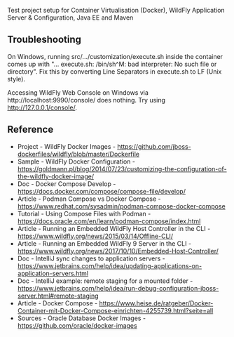 Test project setup for Container Virtualisation (Docker), WildFly
Application Server & Configuration, Java EE and Maven

## Troubleshooting
On Windows, running src/.../customization/execute.sh inside the container comes up with "... execute.sh: /bin/sh^M: bad interpreter: No such file or directory".
Fix this by converting Line Separators in execute.sh to LF (Unix style).

Accessing WildFly Web Console on Windows via http://localhost:9990/console/ does nothing.
Try using http://127.0.0.1/console/.

## Reference
- Project - WildFly Docker Images - https://github.com/jboss-dockerfiles/wildfly/blob/master/Dockerfile
- Sample - WildFly Docker Configuration - https://goldmann.pl/blog/2014/07/23/customizing-the-configuration-of-the-wildfly-docker-image/
- Doc - Docker Compose Develop - https://docs.docker.com/compose/compose-file/develop/
- Article - Podman Compose vs Docker Compose - https://www.redhat.com/sysadmin/podman-compose-docker-compose
- Tutorial - Using Compose Files with Podman - https://docs.oracle.com/en/learn/podman-compose/index.html
- Article - Running an Embedded WildFly Host Controller in the CLI - https://www.wildfly.org/news/2015/03/14/Offline-CLI/
- Article - Running an Embedded WildFly 9 Server in the CLI - https://www.wildfly.org/news/2017/10/10/Embedded-Host-Controller/
- Doc - IntelliJ sync changes to application servers - https://www.jetbrains.com/help/idea/updating-applications-on-application-servers.html
- Doc - IntelliJ example: remote staging for a mounted folder - https://www.jetbrains.com/help/idea/run-debug-configuration-jboss-server.html#remote-staging
- Article - Docker Compose - https://www.heise.de/ratgeber/Docker-Container-mit-Docker-Compose-einrichten-4255739.html?seite=all
- Sources - Oracle Database Docker Images - https://github.com/oracle/docker-images